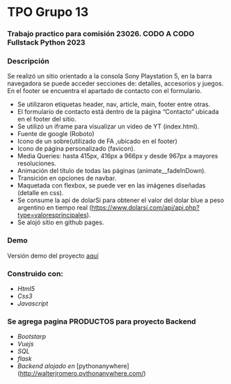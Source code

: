 # TPO Grupo 13
### Trabajo practico para comisión 23026. CODO A CODO Fullstack Python 2023


### Descripción
Se realizó un sitio orientado a la consola Sony Playstation 5, en la barra navegadora se puede acceder secciones de: detalles, accesorios y juegos. En el footer se encuentra el apartado de contacto con el formulario.


- Se utilizaron etiquetas header, nav, article, main, footer entre otras.
- El formulario de contacto está dentro de la página “Contacto” ubicada en el footer del sitio.
- Se utilizó un iframe para visualizar un video de YT (index.html).
- Fuente de google (Roboto)
- Icono de un sobre(utilizado de FA ,ubicado en el footer) 
- Icono de página personalizado (favicon).
- Media Queries: hasta 415px, 416px a 966px y desde 967px a mayores resoluciones.
- Animación del título de todas las páginas (animate__fadeInDown). 
- Transición en opciones de navbar.
- Maquetada con flexbox, se puede ver en las imágenes diseñadas (detalle en css).
- Se consume la api de dolarSi para obtener el valor del dolar blue a peso argentino en tiempo real (https://www.dolarsi.com/api/api.php?type=valoresprincipales).
- Se alojó sitio en github pages.


### Demo
Versión demo del proyecto [aquí](https://walterjromero.github.io/grupo13Com23026/)

### Construido con:
- *Html5*
- *Css3*
- *Javascript*
  
### Se agrega pagina PRODUCTOS para proyecto Backend
- *Bootstarp*
- *Vuejs*
- *SQL*
- *flask*
- *Backend alojado en* [pythonanywhere] (http://walterjromero.pythonanywhere.com/)